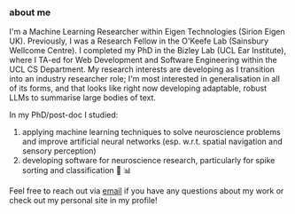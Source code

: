 ### about me <br>

I'm a Machine Learning Researcher within Eigen Technologies (Sirion Eigen UK). Previously, I was a Research Fellow in the O'Keefe Lab (Sainsbury Wellcome Centre). I completed my PhD in the Bizley Lab (UCL Ear Institute), where I TA-ed for Web Development and Software Engineering within the UCL CS Department. My research interests are developing as I transition into an industry researcher role; I'm most interested in generalisation in all of its forms, and that looks like right now developing adaptable, robust LLMs to summarise large bodies of text.

In my PhD/post-doc I studied: <br>
1. applying machine learning techniques to solve neuroscience problems and improve artificial neural networks (esp. w.r.t. spatial navigation and sensory perception)
2. developing software for neuroscience research, particularly for spike sorting and classification 🧠 📊

Feel free to reach out via [email](mailto:carla.griffiths.16@ucl.ac.uk) if you have any questions about my work or check out my personal site in my profile!


   

<!--
**carlacodes/carlacodes** is a ✨ _special_ ✨ repository because its `README.md` (this file) appears on your GitHub profile.

Here are some ideas to get you started:

- 🔭 I’m currently working on ...
- 🌱 I’m currently learning ...
- 👯 I’m looking to collaborate on ...
- 🤔 I’m looking for help with ...
- 💬 Ask me about ...
- 📫 How to reach me: ...
- 😄 Pronouns: ...
- ⚡ Fun fact: ...
-->
